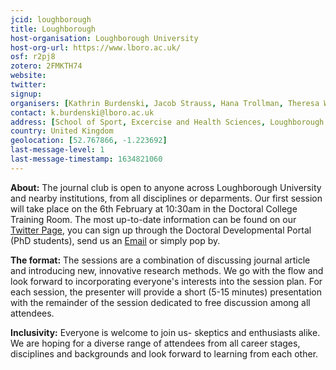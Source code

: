 ```yaml
---
jcid: loughborough
title: Loughborough
host-organisation: Loughborough University
host-org-url: https://www.lboro.ac.uk/
osf: r2pj8
zotero: 2FMKTH74
website: 
twitter: 
signup: 
organisers: [Kathrin Burdenski, Jacob Strauss, Hana Trollman, Theresa Wege]
contact: k.burdenski@lboro.ac.uk
address: [School of Sport, Excercise and Health Sciences, Loughborough University, National Centre for Sport and Excercise Medicine, Tower Way, LE11 3TU, Leicestershire]
country: United Kingdom
geolocation: [52.767866, -1.223692]
last-message-level: 1
last-message-timestamp: 1634821060
---
```


**About:**
The journal club is open to anyone across Loughborough University and nearby institutions, from all disciplines or deparments. Our first session will take place on the 6th February at 10:30am in the Doctoral College Training Room. The most up-to-date information can be found on our [Twitter Page](https://twitter.com/LoughboroughTea/), you can sign up through the Doctoral Developmental Portal (PhD students), send us an [Email](k.burdenski@lboro.ac.uk) or simply pop by.

**The format:**
The sessions are a combination of discussing journal article and introducing new, innovative research methods. We go with the flow and look forward to incorporating everyone's interests into the session plan. For each session, the presenter will provide a short (5-15 minutes) presentation with the remainder of the session dedicated to free discussion among all attendees.

**Inclusivity:** 
Everyone is welcome to join us- skeptics and enthusiasts alike. We are hoping for a diverse range of attendees from all career stages, disciplines and backgrounds and look forward to learning from each other.
